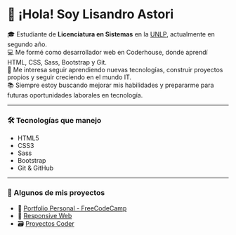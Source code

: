 # 👋 ¡Hola! Soy Lisandro Astori

🎓 Estudiante de **Licenciatura en Sistemas** en la [UNLP](https://www.unlp.edu.ar/), actualmente en segundo año.  
💻 Me formé como desarrollador web en Coderhouse, donde aprendí HTML, CSS, Sass, Bootstrap y Git.  
🚀 Me interesa seguir aprendiendo nuevas tecnologías, construir proyectos propios y seguir creciendo en el mundo IT.  
📚 Siempre estoy buscando mejorar mis habilidades y prepararme para futuras oportunidades laborales en tecnología.

---

### 🛠️ Tecnologías que manejo

- HTML5
- CSS3
- Sass
- Bootstrap
- Git & GitHub

---

### 📂 Algunos de mis proyectos

- 🧰 [Portfolio Personal - FreeCodeCamp](https://github.com/LisandroAstori/Portfolio-freecodecamp)
- 🎨 [Responsive Web](https://github.com/LisandroAstori/responsive-web)
- 🗃️ [Proyectos Coder](https://github.com/LisandroAstori/Proyectos-Coder)
